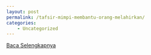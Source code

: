```yaml
---
layout: post
permalink: /tafsir-mimpi-membantu-orang-melahirkan/
categories:
    - Uncategorized
---
```


[Baca Selengkapnya](/07)